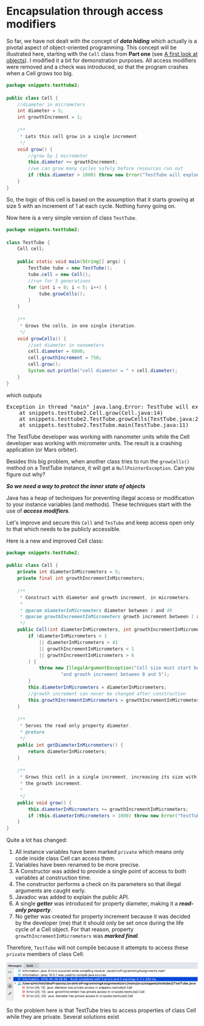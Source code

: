 # Encapsulation through access modifiers

So far, we have not dealt with the concept of **_data hiding_** which actually is a pivotal aspect of object-oriented programming. This concept will be illustrated here, starting with the `Cell` class from **Part one** (see [A first look at objects](/01_getting_started/first_look_at_objects.md)). I modified it a bit for demonstration purposes. All access modifiers were removed and a check was introduced, so that the program crashes when a Cell grows too big.

```java
package snippets.testtube2;

public class Cell {
    //diameter in micrometers
    int diameter = 5;
    int growthIncrement = 1;

    /**
     * Lets this cell grow in a single increment
     */
    void grow() {
        //grow by 1 micrometer
        this.diameter += growthIncrement;
        //we can grow many cycles safely before resources run out
        if (this.diameter > 1000) throw new Error("TestTube will explode in 5 seconds");
    }
}
```

So, the logic of this cell is based on the assumption that it starts growing at size 5 with an increment of 1 at each cycle. Nothing funny going on.

Now here is a very simple version of class `TestTube`.

```java
package snippets.testtube2;

class TestTube {
    Cell cell;

    public static void main(String[] args) {
        TestTube tube = new TestTube();
        tube.cell = new Cell();
        //run for 5 generations
        for (int i = 0; i < 5; i++) {
            tube.growCells();
        }
    }

    /**
     * Grows the cells, in one single iteration.
     */
    void growCells() {
        //set diameter in nanometers
        cell.diameter = 6000;
        cell.growthIncrement = 750;
        cell.grow();
        System.out.println("cell diameter = " + cell.diameter);
    }
}
```

which outputs 

<pre class="console_out">
Exception in thread "main" java.lang.Error: TestTube will explode in 5 seconds
	at snippets.testtube2.Cell.grow(Cell.java:14)
	at snippets.testtube2.TestTube.growCells(TestTube.java:22)
	at snippets.testtube2.TestTube.main(TestTube.java:11)
</pre>

The TestTube developer was working with nanometer units while the Cell developer was working with micrometer units. The result is a crashing application (or Mars orbiter). 

Besides this big problem, when another class tries to run the `growCells()` method on a TestTube instance, it will get a `NullPointerException`. Can you figure out why?

**_So we need a way to protect the inner state of objects_**

Java has a heap of techniques for preventing illegal access or modification to your instance variables (and methods). These techniques start with the use of **_access modifiers_**.

Let's improve and secure this `Cell` and `TesTube` and keep access open only to that which needs to be publicly accessible.

Here is a new and improved Cell class:

```java
package snippets.testtube2;

public class Cell {
    private int diameterInMicrometers = 5;
    private final int growthIncrementInMicrometers;

    /**
     * Construct with diameter and growth increment, in micrometers.
     * 
     * @param diameterInMicrometers diameter between 1 and 40
     * @param growthIncrementInMicrometers growth increment between 1 and 5 
     */
    public Cell(int diameterInMicrometers, int growthIncrementInMicrometers) {
        if (diameterInMicrometers < 1
            || diameterInMicrometers > 41
            || growthIncrementInMicrometers < 1
            || growthIncrementInMicrometers > 6
        ) {
            throw new IllegalArgumentException("Cell size must start between 0 and 40 " +
                    "and growth increment between 0 and 5");
        }
        this.diameterInMicrometers = diameterInMicrometers;
        //growth increment can never be changed after construction
        this.growthIncrementInMicrometers = growthIncrementInMicrometers;
    }

    /**
     * Serves the read-only property diameter.
     * @return
     */
    public int getDiameterInMicrometers() {
        return diameterInMicrometers;
    }

    /**
     * Grows this cell in a single increment, increasing its size with one time
     * the growth increment.
     * 
     */
    public void grow() {
        this.diameterInMicrometers += growthIncrementInMicrometers;
        if (this.diameterInMicrometers > 1000) throw new Error("TestTube will explode in 5 seconds");
    }
}
```

Quite a lot has changed:
1. All instance variables have been marked `private` which means only code inside class Cell can access them. 
2. Variables have been renamed to be more precise.
3. A Constructor was added to provide a single point of access to both variables at construction time. 
4. The constructor performs a check on its parameters so that illegal arguments are caught early.
5. Javadoc was added to explain the public API.
6. A single **_getter_** was introduced for property diameter, making it a **_read-only property_**. 
7. No getter was created for property increment because it was decided by the developer (me) that it should only be set once during the life cycle of a Cell object. For that reason, property `growthIncrementInMicrometers` was **_marked final_**.





Therefore, `TestTube` will not compile because it attempts to access these `private` members of class Cell:

![compile_errors.png](figures/compile_errors.png)

So the problem here is that TestTube tries to access properties of class Cell while they are private. Several solutions exist
